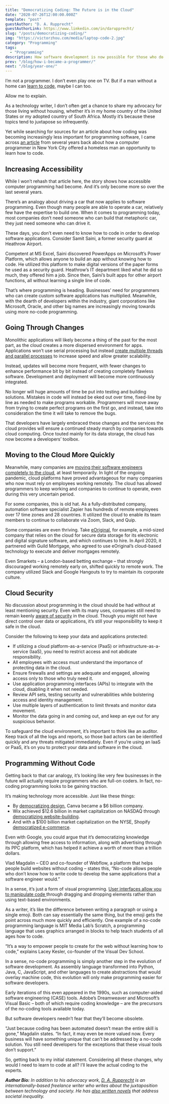 ```yaml
---
title: "Democratizing Coding: The Future is in the Cloud"
date: "2020-07-26T12:00:00.000Z"
template: "post"
guestAuthor: "D. A. Rupprecht"
guestAuthorLink: https://www.linkedin.com/in/darupprecht/
slug: "/posts/democratizing-coding/"
img: "https://victorzhou.com/media/laptop-code-2.jpg"
category: "Programming"
tags:
  - "Programming"
description: How software development is now possible for those who do not know how to code.
prev: "/blog/how-i-became-a-programmer/"
next: "/blog/year-one/"
---
```


I’m not a programmer. I don’t even play one on TV. But if a man without a home can [learn to code](https://journeymancourse.com/treesforcars/), maybe I can too.

Allow me to explain.

As a technology writer, I don’t often get a chance to share my advocacy for those living without housing, whether it’s in my home country of the United States or my adopted country of South Africa. Mostly it’s because these topics tend to juxtapose so infrequently.

Yet while searching for sources for an article about how coding was becoming increasingly less important for programming software, I came across [an article](https://abcnews.go.com/Technology/york-city-programmer-homeless-man-software-coding-classes/story?id=20042021) from several years back about how a computer programmer in New York City offered a homeless man an opportunity to learn how to code.


## Increasing Accessibility

While I won’t rehash that article here, the story shows how accessible computer programming had become. And it’s only become more so over the last several years.

There’s an analogy about driving a car that now applies to software programming. Even though many people are able to operate a car, relatively few have the expertise to build one. When it comes to programming today, most companies don’t need someone who can build that metaphoric car, they just need someone who can drive it.

These days, you don’t even need to know how to code in order to develop software applications. Consider Samit Saini, a former security guard at Heathrow Airport.

Competent at MS Excel, Saini discovered PowerApps on Microsoft’s Power Platform, which allows anyone to build an app without knowing how to code. He utilized this platform to make digital versions of the paper forms he used as a security guard. Heathrow’s IT department liked what he did so much, they offered him a job. Since then, Saini’s built apps for other airport functions, all without learning a single line of code.

That’s where programming is heading. Businesses’ need for programmers who can create custom software applications has multiplied. Meanwhile, with the dearth of developers within the industry, giant corporations like Microsoft, Oracle, and other big names are increasingly moving towards using more no-code programming.


## Going Through Changes

Monolithic applications will likely become a thing of the past for the most part, as the cloud creates a more dispersed environment for apps. Applications won’t use serial processing but instead [create multiple threads and parallel processes](https://www.codemag.com/Article/1211071/Tasks-and-Parallelism-The-New-Wave-of-Multithreading) to increase speed and allow greater scalability.

Instead, updates will become more frequent, with fewer changes to enhance performance bit by bit instead of creating completely flawless software. Development and deployment will become more continuously integrated.

No longer will huge amounts of time be put into testing and building solutions. Mistakes in code will instead be eked out over time, fixed-line by line as needed to make programs workable. Programmers will move away from trying to create perfect programs on the first go, and instead, take into consideration the time it will take to remove the bugs.

That developers have largely embraced these changes and the services the cloud provides will ensure a continued steady march by companies towards cloud computing. Once touted mainly for its data storage, the cloud has now become a developers’ toolbox.


## Moving to the Cloud More Quickly

Meanwhile, many companies are [moving their software engineers completely to the cloud](https://cloudacademy.com/blog/cloud-migration-benefits-risks/), at least temporarily. In light of the ongoing pandemic, cloud platforms have proved advantageous for many companies who now must rely on employees working remotely. The cloud has allowed programmers to keep working and companies to continue to operate, even during this very uncertain period.

For some companies, this is old hat. As a fully-distributed company, automation software specialist Zapier has hundreds of remote employees over 17 time zones and 28 countries. It utilized the cloud to enable its team members to continue to collaborate via Zoom, Slack, and Quip.

Some companies are even thriving. Take [eOriginal](https://www.eoriginal.com/solutions/electronic-signature-eoriginal-smartsign/), for example, a mid-sized company that relies on the cloud for secure data storage for its electronic and digital signature software, and which continues to hire. In April 2020, it partnered with Guild Mortgage, who agreed to use eOriginal’s cloud-based technology to execute and deliver mortgages remotely.

Even Smarkets – a London-based betting exchange – that strongly discouraged working remotely early on, shifted quickly to remote work. The company utilized Slack and Google Hangouts to try to maintain its corporate culture.


## Cloud Security

No discussion about programming in the cloud should be had without at least mentioning security. Even with its many uses, companies still need to remain keenly [aware of security](https://www.wavestone.us/insights/the-cloud-optimization-playbook/) in the cloud. Though you might not have direct control over data or applications, it’s still your responsibility to keep it safe in the cloud.

Consider the following to keep your data and applications protected:

*   If utilizing a cloud platform-as-a-service (PaaS) or infrastructure-as-a-service (IaaS), you need to restrict access and not abdicate responsibility.
*   All employees with access must understand the importance of protecting data in the cloud.
*   Ensure firewalls and settings are adequate and engaged, allowing access only to those who truly need it.
*   Use application programming interfaces (APIs) to integrate with the cloud, disabling it when not needed.
*   Review API sets, testing security and vulnerabilities while bolstering access and identity management.
*   Use multiple layers of authentication to limit threats and monitor data movement.
*   Monitor the data going in and coming out, and keep an eye out for any suspicious behavior.

To safeguard the cloud environment, it’s important to think like an auditor. Keep track of all the logs and reports, so those bad actors can be identified quickly and any threats mitigated immediately. Even if you’re using an IaaS or PaaS, it’s on you to protect your data and software in the cloud.


## Programming Without Code

Getting back to that car analogy, it’s looking like very few businesses in the future will actually require programmers who are full-on coders. In fact, no-coding programming looks to be gaining traction.

It’s making technology more accessible. Just like these things:

*   By [democratizing design](https://makinganewreality.org/democratize-design-86d2385865bd), Canva became a $6 billion company.
*   Wix achieved $12.6 billion in market capitalization on NASDAQ through [democratizing website-building](https://computer.howstuffworks.com/web-202.htm).
*   And with a $100 billion market capitalization on the NYSE, Shopify [democratized e-commerce](https://www.bigcommerce.com/blog/the-democratization-of-ecommerce/).

Even with Google, you could argue that it’s democratizing knowledge through allowing free access to information, along with advertising through its PPC platform, which has helped it achieve a worth of more than a trillion dollars.

Vlad Magdalin – CEO and co-founder of Webflow, a platform that helps people build websites without coding – states this, “No-code allows people who don’t know how to write code to develop the same applications that a software engineer would.”

In a sense, it’s just a form of visual programming. [User interfaces allow you to manipulate code ](https://medium.com/@PhiJay/code-is-a-user-interface-daeff886a440)through dragging and dropping elements rather than using text-based environments.

As a writer, it’s like the difference between writing a paragraph or using a single emoji. Both can say essentially the same thing, but the emoji gets the point across much more quickly and efficiently. One example of a no-code programming language is MIT Media Lab’s Scratch, a programming language that uses graphics arranged in blocks to help teach students of all ages how to code.

“It’s a way to empower people to create for the web without learning how to code,” explains Lacey Kesler, co-founder of the Visual Dev School.

In a sense, no-code programming is simply another step in the evolution of software development. As assembly language transformed into Python, Java, C, JavaScript, and other languages to create abstractions that would overlay machine code, this evolution will only make programming easier for software developers.

Early iterations of this even appeared in the 1990s, such as computer-aided software engineering (CASE) tools. Adobe’s Dreamweaver and Microsoft’s Visual Basic – both of which require coding knowledge – are the precursors of the no-coding tools available today.

But software developers needn’t fear that they’ll become obsolete.

“Just because coding has been automated doesn’t mean the entire skill is gone,” Magdalin states. “In fact, it may even be more valued now. Every business will have something unique that can’t be addressed by a no-code solution. You still need developers for the exceptions that these visual tools don’t support.”

So, getting back to my initial statement. Considering all these changes, why would I need to learn to code at all? I’ll leave the actual coding to the experts.

*__Author Bio:__ In addition to his advocacy work, [D. A. Rupprecht](https://www.linkedin.com/in/darupprecht/) is an internationally-based freelance writer who writes about the juxtaposition between technology and society. He has [also written novels](https://www.amazon.com/D-A-Rupprecht/e/B00AVGN03C/ref=dp_byline_cont_ebooks_1) that address societal inequality.*
